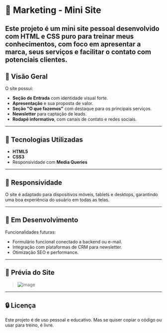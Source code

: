 # 🌵 Marketing - Mini Site

Este projeto é um mini site pessoal desenvolvido com HTML e CSS puro para treinar meus conhecimentos, 
com foco em apresentar a marca, seus serviços e facilitar o contato com potenciais clientes.
---

## 🔗 Visão Geral

O site possui:

- **Seção de Entrada** com identidade visual forte.
- **Apresentação** e sua proposta de valor.
- **Seção "O que fazemos"** com destaque para os principais serviços.
- **Newsletter** para captação de leads.
- **Rodapé informativo**, com canais de contato e redes sociais.
---

## 🧩 Tecnologias Utilizadas

- **HTML5**  
- **CSS3**  
- Responsividade com **Media Queries**

---

## 📱 Responsividade

O site é adaptado para dispositivos móveis, tablets e desktops, garantindo uma boa experiência do usuário em todas as telas.

---

## 🚧 Em Desenvolvimento
Funcionalidades futuras:
- Formulário funcional conectado a backend ou e-mail.
- Integração com plataformas de CRM para newsletter.
- Otimização SEO e performance.

---
## 📸 Prévia do Site

> ![image](![CapturaSiteTeste]()
)


---
## 🔒 Licença

Este projeto é de uso pessoal e educativo. Mas se quiser copiar o código ou usar para treino, é livre.


